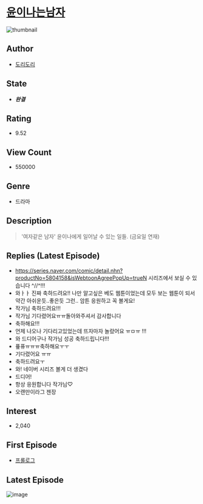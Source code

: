 # [윤이나는남자](https://comic.naver.com/bestChallenge/list?titleId=729989)
![thumbnail](https://image-comic.pstatic.net/user_contents_data/challenge_comic/2019/06/13/252084/thumbnail_202x1646ba60f93_485a_4efd_836d_73f59df86220_00000077.JPEG)

## Author
- [도리도리](https://comic.naver.com/artistTitle?id=252084)

## State
- ***완결***

## Rating
- 9.52

## View Count
- 550000

## Genre
- 드라마

## Description
> '여자같은 남자' 윤이나에게 일어날 수 있는 일들. (금요일 연재)

## Replies (Latest Episode)
- https://series.naver.com/comic/detail.nhn?productNo=5804158&isWebtoonAgreePopUp=trueN 시리즈에서 보실 수 있습니다 ^//^!!!
- 와ㅏㅏ 진짜 축하드려요!! 나만 알고싶은 베도 웹툰이었는데 모두 보는 웹툰이 되서 약간 아쉬운듯..좋은듯 그런.. 암튼 응원하고 꼭 볼게요!
- 작가님 축하드려요!!!
- 작가님 기다렸어요ㅠㅠ돌아와주셔서 감사합니다
- 축하해요!!!
- 언제 나오나 기다리고있었는데 뜨자마자 놀랐어요 ㅠㅁㅠ !!!
- 와 드디어구나 작가님 성공 축하드립니다!!!
- 픂퓨ㅠㅠㅠ축하해요ㅜㅜ
- 기다렸어요 ㅠㅠ
- 축하드려요ㅜ
- 와! 네이버 시리즈 볼게 더 생겼다
- 드디어!
- 항상 응원합니다 작가님♡
- 오랜만이라그 젠장

## Interest
- 2,040

## First Episode
- [프롤로그](https://comic.naver.com/bestChallenge/detail?titleId=729989&no=1)

## Latest Episode
![image](https://image-comic.pstatic.net/user_contents_data/challenge_comic/2021/04/19/252084/upload_7378691925680350774.jpeg)
